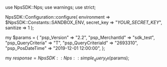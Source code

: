 use NpsSDK::Nps;
use warnings;
use strict;

NpsSDK::Configuration::configure( 
    environment => $NpsSDK::Constants::SANDBOX_ENV,
    secret_key => "_YOUR_SECRET_KEY_",
    sanitize => 1 
    );

my $params = {
    "psp_Version" => "2.2",
    "psp_MerchantId" => "sdk_test",
    "psp_QueryCriteria" => "T",
    "psp_QueryCriteriaId" => "2693310",
    "psp_PosDateTime" => "2019-12-01 12:00:00",
};

my $response = NpsSDK::Nps::simple_query_tx($params);
